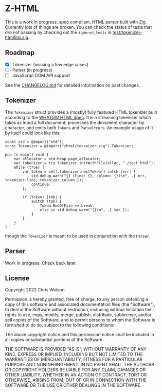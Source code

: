 # Z-HTML

This is a work in progress, spec compliant, HTML parser built with [Zig](https://ziglang.org). Currently lots of things are broken. You can check the status of tests that _are not_ passing by checking out the `ignored_tests` in [test/tokenizer-html5lib.zig](test/tokenizer-html5lib.zig).

## Roadmap

- [x] Tokenizer (missing a few edge cases)
- [ ] Parser (in progress)
- [ ] JavaScript DOM API support

See the [CHANGELOG.md](changelog) for detailed information on past changes.

## Tokenizer

The `Tokenizer` struct provides a (mostly) fully featured HTML tokenizer built according to the [WHATGW HTML Spec](https://html.spec.whatwg.org/multipage/parsing.html#tokenization). It is a streaming tokenizer which takes as input a full document, processes the document character by character, and emits both `Token`s and `ParseError`s. An example usage of it by itself could look like this:

```zig
const std = @import("std");
const Tokenizer = @import("zhtml/tokenizer.zig").Tokenizer;

pub fn main() void {
    var allocator = std.heap.page_allocator;
    var tokenizer = try Tokenizer.initWithFile(alloc, "./test.html");
    while (true) {
        var token = self.tokenizer.nextToken() catch |err| {
            std.debug.warn("{} (line: {}, column: {})\n", .{ err, tokenizer.line, tokenizer.column });
            continue;
        };

        if (token) |tok| {
            switch (tok) {
                Token.EndOfFile => break,
                else => std.debug.warn("{}\n", .{ tok });
            }
        }
    }
}
```

though the `Tokenizer` is meant to be used in conjunction with the `Parser`.

## Parser

Work in progress. Check back later.

## License

Copyright 2022 Chris Watson

Permission is hereby granted, free of charge, to any person obtaining a copy of this software and associated documentation files (the "Software"), to deal in the Software without restriction, including without limitation the rights to use, copy, modify, merge, publish, distribute, sublicense, and/or sell copies of the Software, and to permit persons to whom the Software is furnished to do so, subject to the following conditions:

The above copyright notice and this permission notice shall be included in all copies or substantial portions of the Software.

THE SOFTWARE IS PROVIDED "AS IS", WITHOUT WARRANTY OF ANY KIND, EXPRESS OR IMPLIED, INCLUDING BUT NOT LIMITED TO THE WARRANTIES OF MERCHANTABILITY, FITNESS FOR A PARTICULAR PURPOSE AND NONINFRINGEMENT. IN NO EVENT SHALL THE AUTHORS OR COPYRIGHT HOLDERS BE LIABLE FOR ANY CLAIM, DAMAGES OR OTHER LIABILITY, WHETHER IN AN ACTION OF CONTRACT, TORT OR OTHERWISE, ARISING FROM, OUT OF OR IN CONNECTION WITH THE SOFTWARE OR THE USE OR OTHER DEALINGS IN THE SOFTWARE.
